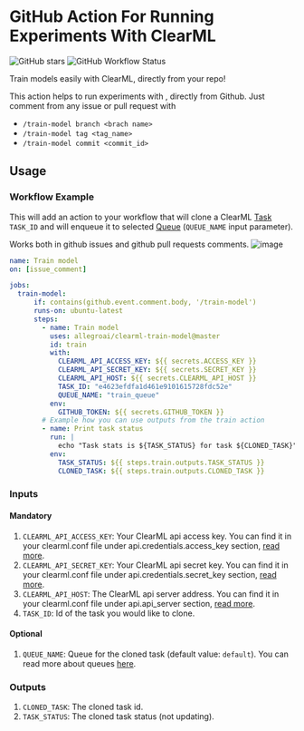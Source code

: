 # GitHub Action For Running Experiments With ClearML

![GitHub stars](https://img.shields.io/github/stars/allegroai/clearml?style=social)
![GitHub Workflow Status](https://img.shields.io/github/workflow/status/allegroai/clearml-actions-train-model/Test%20train%20model)


Train models easily with ClearML, directly from your repo!
 
This action helps to run experiments with , directly from Github. 
Just comment from any issue or pull request with 
  - `/train-model branch <brach name>`
  - `/train-model tag <tag_name> `
  - `/train-model commit <commit_id>`


## Usage
### Workflow Example
This will add an action to your workflow that will clone a ClearML [Task](https://clear.ml/docs/latest/docs/fundamentals/task)
 `TASK_ID` and will enqueue it to selected [Queue](https://clear.ml/docs/latest/docs/fundamentals/agents_and_queues) (`QUEUE_NAME` input parameter). 

Works both in github issues and github pull requests comments.
![image](docs/clearml-train-model-flow.png)



```yaml
name: Train model
on: [issue_comment]

jobs:
  train-model:
      if: contains(github.event.comment.body, '/train-model')
      runs-on: ubuntu-latest
      steps:
        - name: Train model
          uses: allegroai/clearml-train-model@master
          id: train
          with:
            CLEARML_API_ACCESS_KEY: ${{ secrets.ACCESS_KEY }}
            CLEARML_API_SECRET_KEY: ${{ secrets.SECRET_KEY }}
            CLEARML_API_HOST: ${{ secrets.CLEARML_API_HOST }}
            TASK_ID: "e4623efdfa1d461e9101615728fdc52e"
            QUEUE_NAME: "train_queue"
          env:
            GITHUB_TOKEN: ${{ secrets.GITHUB_TOKEN }}
        # Example how you can use outputs from the train action
        - name: Print task status
          run: |
            echo "Task stats is ${TASK_STATUS} for task ${CLONED_TASK}"
          env:
            TASK_STATUS: ${{ steps.train.outputs.TASK_STATUS }}
            CLONED_TASK: ${{ steps.train.outputs.CLONED_TASK }}
```

### Inputs

#### Mandatory
  1. `CLEARML_API_ACCESS_KEY`: Your ClearML api access key. You can find it in your clearml.conf file under api.credentials.access_key section, [read more](https://clear.ml/docs/latest/docs/). 
  2. `CLEARML_API_SECRET_KEY`: Your ClearML api secret key. You can find it in your clearml.conf file under api.credentials.secret_key section, [read more](https://clear.ml/docs/latest/docs/).
  3. `CLEARML_API_HOST`: The ClearML api server address. You can find it in your clearml.conf file under  api.api_server section, [read more](https://clear.ml/docs/latest/docs/).
  4. `TASK_ID`: Id of the task you would like to clone.

#### Optional

  1. `QUEUE_NAME`: Queue for the cloned task (default value: `default`). You can read more about queues [here](https://clear.ml/docs/latest/docs/getting_started/mlops/mlops_first_steps).
  
### Outputs

1. `CLONED_TASK`: The cloned task id.
2. `TASK_STATUS`: The cloned task status (not updating).
